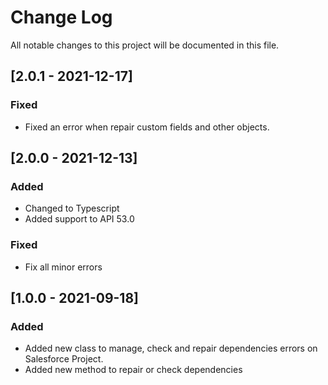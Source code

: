 # Change Log
All notable changes to this project will be documented in this file.

## [2.0.1 - 2021-12-17]
### Fixed
- Fixed an error when repair custom fields and other objects.

## [2.0.0 - 2021-12-13]
### Added
- Changed to Typescript
- Added support to API 53.0

### Fixed
- Fix all minor errors


## [1.0.0 - 2021-09-18]
### Added
- Added new class to manage, check and repair dependencies errors on Salesforce Project.
- Added new method to repair or check dependencies
